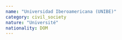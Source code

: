 ```yaml
---
name: "Universidad Iberoamericana (UNIBE)"
category: civil_society
nature: "Université"
nationality: DOM
---
```

    